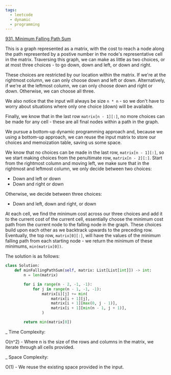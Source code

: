 ```yaml
---
tags:
  - leetcode
  - dynamic
  - programming
---
```


<a href="https://leetcode.com/problems/minimum-falling-path-sum/">931. Minimum
Falling Path Sum</a>

This is a graph represented as a matrix, with the cost to reach a node along the
path represented by a postive number in the node's representative cell in the
matrix. Traversing this graph, we can make as little as two choices, or at most
three choices - to go down, down and left, or down and right.

These choices are restricted by our location within the matrix. If we're at the
rightmost column, we can only choose down and left or down. Alternatively, if
we're at the leftmost column, we can only choose down and right or down.
Otherwise, we can choose all three.

We also notice that the input will always be size `n * n` - so we don't have to
worry about situations where only one choice (down) will be available.

Finally, we know that in the last row `matrix[n - 1][:]`, no more choices can be
made for any cell - these are all final nodes within a path in the graph.

We pursue a bottom-up dynamic programming approach and, because we using a
bottom-up approach, we can reuse the input matrix to store our choices and
memoization table, saving us some space.

We know that no choices can be made in the last row, `matrix[n - 1][:]`, so we
start making choices from the penultimate row, `matrix[n - 2][:]`. Start from
the rightmost column and moving left, we make sure that in the rightmost and
leftmost column, we only decide between two choices:

- Down and left or down
- Down and right or down

Otherwise, we decide between three choices:

- Down and left, down and right, or down

At each cell, we find the minimum cost across our three choices and add it to
the current cost of the current cell, essentially choose the minimum cost path
from the current node to the falling node in the graph. These choices build upon
each other as we backtrack upwards to the preceding row. Eventually, the top
row, `matrix[0][:]`, will have the values of the minimum falling path from each
starting node - we return the minimum of these minimums, `min(matrix[0])`.

The solution is as follows:

```python
class Solution:
    def minFallingPathSum(self, matrix: List[List[int]]) -> int:
        n = len(matrix)

        for i in range(n - 2, -1, -1):
            for j in range(n - 1, -1, -1):
                matrix[i][j] += min(
                    matrix[i + 1][j],
                    matrix[i + 1][max(0, j - 1)],
                    matrix[i + 1][min(n - 1, j + 1)],
                )

        return min(matrix[0])
```

\_ Time Complexity:

O(n^2) - Where n is the size of the rows and columns in the matrix, we iterate
through all cells provided.

\_ Space Complexity:

O(1) - We reuse the existing space provided in the input.
